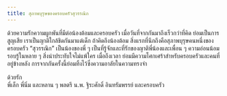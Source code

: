 ```yaml
---
title: สุภาพบุรุษของครอบครัวสุวรรณิก
---
```



ด้วยความรักความผูกพันที่มีต่อน้องต้อมและครอบครัว เมื่อวันที่จากกันมาถึงเร็วกว่าที่คิด ย่อมเป็นการสูญเสีย เราเป็นญาติใกล้ชิดกันมาแต่เด็ก ถ้าคิดถึงน้องต้อม สิ่งแรกที่นึกถึงคือสุภาพบุรุษคนหนึ่งของครอบครัว “สุวรรณิก” เป็นน้องของพี่ ๆ เป็นที่รู้จักและที่รักของญาติพี่น้องและเพื่อน ๆ ความอ่อนน้อมรอบรู้ในหลาย ๆ สิ่งน่าประทับใจไม่แพ้ใคร เมื่อถึงเวลา ย่อมมีความโศกเศร้าสำหรับครอบครัวและคนที่อยู่ข้างหลัง การจากกันครั้งนี้ย่อมทิ้งไว้ซึ่งความอาลัยในความทรงจำ

ด้วยรัก  
พี่เล็ก พี่นิ่ม และหลาน ๆ พลตรี น.พ. ฐิระศักดิ์ อินทรัมพรรย์ และครอบครัว

